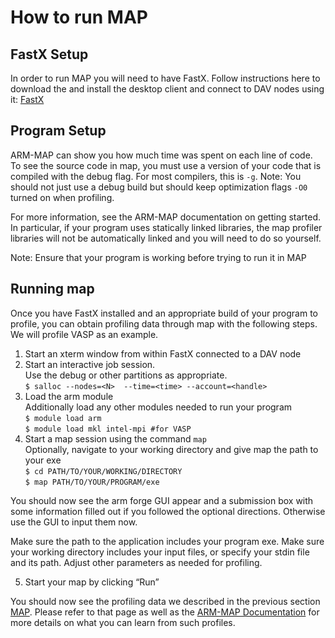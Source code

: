# How to run MAP

## FastX Setup
In order to run MAP you will need to have FastX. Follow instructions here to download the and install the desktop client and connect to DAV nodes using it: [FastX](https://nrel.github.io/HPC/Documentation/Software_Tools/FastX/fastx/)


## Program Setup
ARM-MAP can show you how much time was spent on each line of code. To see the source code in map, you must use a version of your code that is compiled with the debug flag. For most compilers, this is `-g`. Note: You should not just use a debug build but should keep optimization flags `-O0` turned on when profiling. 

For more information, see the ARM-MAP documentation on getting started. In particular, if your program uses statically linked libraries, the map profiler libraries will not be automatically linked and you will need to do so yourself. 

Note: Ensure that your program is working before trying to run it in MAP

## Running map
Once you have FastX installed and an appropriate build of your program to profile, you can obtain profiling data through map with the following steps. We will profile VASP as an example.

1.	Start an xterm window from within FastX connected to a DAV node
2.	Start an interactive job session.  
    Use the debug or other partitions as appropriate.  
    `$ salloc --nodes=<N>  --time=<time> --account=<handle>`
3.	Load the arm module   
    Additionally load any other modules needed to run your program  
    `$ module load arm`  
    `$ module load mkl intel-mpi #for VASP`  
4.	Start a map session using the command `map`  
    Optionally, navigate to your working directory and give map the path to your exe  
    `$ cd PATH/TO/YOUR/WORKING/DIRECTORY`  
    `$ map PATH/TO/YOUR/PROGRAM/exe`  

You should now see the arm forge GUI appear and a submission box with some information filled out if you followed the optional directions. Otherwise use the GUI to input them now.

Make sure the path to the application includes your program exe.
Make sure your working directory includes your input files, or specify your stdin file and its path.
Adjust other parameters as needed for profiling.

5.	Start your map by clicking “Run”

You should now see the profiling data we described in the previous section [MAP](/Documentation/Development/Performance_Tools/index.md). Please refer to that page as well as the [ARM-MAP Documentation](https://developer.arm.com/documentation/102732/1910) for more details on what you can learn from such profiles.
